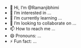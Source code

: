 - 👋 Hi, I’m @Ramanjibhimi
- 👀 I’m interested in ...
- 🌱 I’m currently learning ...
- 💞️ I’m looking to collaborate on ...
- 📫 How to reach me ...
- 😄 Pronouns: ...
- ⚡ Fun fact: ...

<!---
Ramanjibhimi/Ramanjibhimi is a ✨ special ✨ repository because its `README.md` (this file) appears on your GitHub profile.
You can click the Preview link to take a look at your changes.
--->
